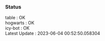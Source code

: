 ### Status


table : OK  
hogwarts : OK  
icy-bot : OK  
Latest Update : 2023-06-04 00:52:50.058304
